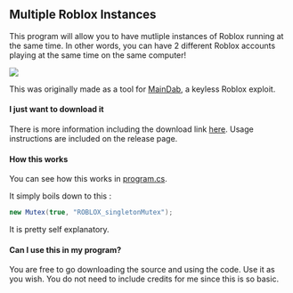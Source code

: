 ## Multiple Roblox Instances
This program will allow you to have mutliple instances of Roblox running at the same time. In other words, you can have 2 different Roblox accounts playing at the same time on the same computer!

[![](https://i.imgur.com/el2EOj2.png)](https://i.imgur.com/el2EOj2.png)

This was originally made as a tool for [MainDab](https://github.com/Avaluate/MainDab "MainDab"), a keyless Roblox exploit.

#### I just want to download it
There is more information including the download link [here](https://github.com/Avaluate/MultipleRobloxInstances/releases/tag/V1 "here"). Usage instructions are included on the release page.

#### How this works
You can see how this works in [program.cs](https://github.com/MainDabRblx/MultipleRobloxInstances/blob/main/Program.cs "program.cs"). 

It simply boils down to this :
```csharp
new Mutex(true, "ROBLOX_singletonMutex");
```
It is pretty self explanatory.

#### Can I use this in my program?
You are free to go downloading the source and using the code. Use it as you wish. You do not need to include credits for me since this is so basic.
